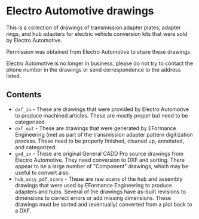 # Electro Automotive drawings 

This is a collection of drawings of transmission adapter plates, adapter rings, and hub adapters for electric vehicle conversion kits that were sold by Electro Automotive.

Permission was obtained from Electro Automotive to share these drawings.

Electro Automotive is no longer in business, please do not try to contact the phone number in the drawings or send correspondence to the address listed.

## Contents

- `dxf_in` - These are drawings that were provided by Electro Automotive to produce machined articles.  These are mostly proper but need to be categorized.
- `dxf_out` - These are drawings that were generated by EFormance Engineering (me) as part of the transmission adapter pattern digitization process.  These need to be properly finished, cleaned up, annotated, and categorized.
- `gxd_in` - These are original General CADD Pro source drawings from Electro Automotive.  They need conversion to DXF and sorting.  There appear to be a large number of "Component" drawings, which may be useful to convert also.
- `hub_assy_pdf_scans` - These are raw scans of the hub and assembly drawings that were used by EFormance Engineering to produce adapters and hubs.  Several of the drawings have as-built revisions to dimensions to correct errors or add missing dimensions.  These drawings must be sorted and (eventually) converted from a plot back to a DXF.
